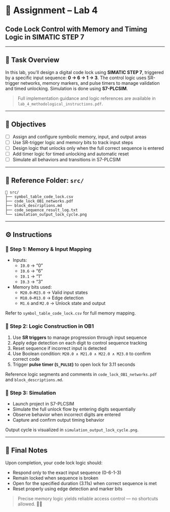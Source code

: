 # 🧪 Assignment – Lab 4  
## Code Lock Control with Memory and Timing Logic in SIMATIC STEP 7

---

## 🧩 Task Overview  

In this lab, you'll design a digital code lock using **SIMATIC STEP 7**, triggered by a specific input sequence: **0 → 6 → 1 → 3**. The control logic uses SR-trigger networks, memory markers, and pulse timers to manage validation and timed unlocking. Simulation is done using **S7-PLCSIM**.

> Full implementation guidance and logic references are available in `lab_4_methodological_instructions.pdf`.

---

## 🎯 Objectives  

- [ ] Assign and configure symbolic memory, input, and output areas  
- [ ] Use SR-trigger logic and memory bits to track input steps  
- [ ] Design logic that unlocks only when the full correct sequence is entered  
- [ ] Add timer logic for timed unlocking and automatic reset  
- [ ] Simulate all behaviors and transitions in S7-PLCSIM  

---

## 📂 Reference Folder: `src/`  

```plaintext
📁 src/
├── symbol_table_code_lock.csv         
├── code_lock_OB1_networks.pdf         
├── block_descriptions.md              
├── code_sequence_result_log.txt       
└── simulation_output_lock_cycle.png   
```

---

## ⚙️ Instructions  

### 🔸 Step 1: Memory & Input Mapping  

- Inputs:  
  - `I0.0` → “0”  
  - `I0.6` → “6”  
  - `I0.1` → “1”  
  - `I0.3` → “3”  
- Memory bits used:  
  - `M20.0–M23.0` → Valid input states  
  - `M10.0–M13.0` → Edge detection  
  - `M1.6` and `M2.0` → Unlock state and output  

Refer to `symbol_table_code_lock.csv` for full memory mapping.

### 🔸 Step 2: Logic Construction in OB1  

1. Use **SR triggers** to manage progression through input sequence  
2. Apply edge detection on each digit to control sequence tracking  
3. Reset sequence if incorrect input is detected  
4. Use Boolean condition: `M20.0 ∧ M21.0 ∧ M22.0 ∧ M23.0` to confirm correct code  
5. Trigger **pulse timer (`S_PULSE`)** to open lock for 3.11 seconds  

Reference logic segments and comments in `code_lock_OB1_networks.pdf` and `block_descriptions.md`.

### 🔸 Step 3: Simulation  

- Launch project in S7-PLCSIM  
- Simulate the full unlock flow by entering digits sequentially  
- Observe behavior when incorrect digits are entered  
- Capture and confirm output timing behavior  

Output cycle is visualized in `simulation_output_lock_cycle.png`.

---

## 🧾 Final Notes  

Upon completion, your code lock logic should:
- Respond only to the exact input sequence (0-6-1-3)  
- Remain locked when sequence is broken  
- Open for the specified duration (3.11s) when correct sequence is met  
- Reset properly using edge detection and marker bits  

> Precise memory logic yields reliable access control — no shortcuts allowed. 🧠🔐